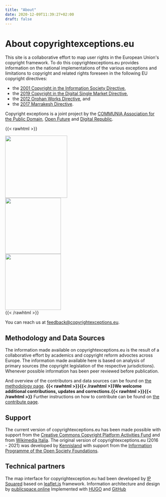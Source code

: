 ```yaml
---
title: "About"
date: 2020-12-09T11:39:27+02:00 
draft: false
---
```

# About copyrightexceptions.eu

This site is a collaborative effort to map user rights in the European Union's copyright framework. To do this copyrightexceptions.eu provides information on the national implementations of the various exceptions and limitations to copyright and related rights foreseen in the following EU copyright directives: 

* the [2001 Copyright in the Information Society Directive](https://eur-lex.europa.eu/legal-content/EN/TXT/?uri=CELEX:32001L0029),
* the [2019 Copyright in the Digital Single Market Directive](https://eur-lex.europa.eu/eli/dir/2019/790/oj),
* the [2012 Orphan Works Directive](https://eur-lex.europa.eu/legal-content/EN/TXT/?uri=celex%3A32012L0028), and 
* the [2017 Marrakesh Directive](https://eur-lex.europa.eu/eli/dir/2017/1564/oj).

Copyright exceptions is a joint project by the [COMMUNIA Association for the Public Domain](https://www.communia-association.org), [Open Future](http://www.openfuture.eu) and [Digital Republic](https://digrep.bg/en/).

{{< rawhtml >}}<div class="partner-logos-wrapper">
<div class="partner-logo1"><img src="../../images/communia-logo.svg" width="200"/></div>
<div class="partner-logo2"><img src="../../images/digirep-logo.png" width="180"/></div>
<div class="partner-logo3"><img src="../../images/off-logo.svg" width="180"/></div>
</div>{{< /rawhtml >}}

You can reach us at [feedback@copyrightexceptions.eu](mailto:feedback@copyrightexceptions.eu).


## Methodology and Data Sources 

The information made available on copyrightexceptions.eu is the result of a collaborative effort by academics and copyright reform advoctes across Europe. The information made available here is based on analysis of primary sources (the copyright legislation of the respective jurisdictions). Whenever possible information has been peer reviewed before publication.

And overview of the contributors and data sources can be found on [the methodology page](../methodology/). **{{< rawhtml >}}<span class="score1">{{< /rawhtml >}}We welcome additional contributions, updates and corrections.{{< rawhtml >}}</span>{{< /rawhtml >}}** Further instructions on how to contribute can be found on [the contribute page](../contribute/).

## Support	

The current version of copyrightexceptions.eu has been made possible with support from the [Creative Commons Copyright Platform Activities Fund](https://creativecommons.org/2020/09/24/six-projects-copyright-platform-activities-fund/) and from [Wikimedia Italia](https://meta.wikimedia.org/wiki/Wikimedia_Italia). The original version of copyrightexceptions.eu (2016 - 2021) was developed by [Kennisland](https://www.kl.nl/en/) with support from the [Information Programme of the Open Society Foundations](https://www.opensocietyfoundations.org/who-we-are/programs/information-program).

## Technical partners

The map interface for copyrightexception.eu had been developed by [IP Squared](https://ip-squared.com) based on [leaflet.js](https://leafletjs.com) framework. Information architecture and design by [publicspace.online](https://publicspace.online) Implemented with [HUGO](https://gohugo.io) and [GitHub](https://www.github.com)  